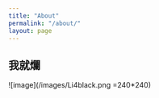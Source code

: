 ```yaml
---
title: "About"
permalink: "/about/"
layout: page
---
```


## 我就爛

![image](/images/Li4black.png =240*240)
